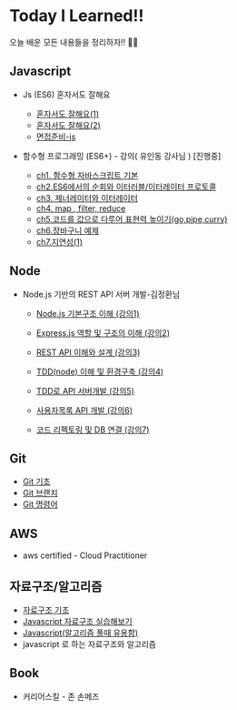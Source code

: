 # Today I Learned!!

오늘 배운 모든 내용들을 정리하자!! :man_student:
## Javascript
* Js (ES6) 혼자서도 잘해요

  * [혼자서도 잘해요(1)](https://github.com/rockjeon/TIL/blob/master/Grammar.js/%ED%98%BC%EC%9E%90%EC%84%9C%EB%8F%84%20%EC%9E%98%ED%95%B4%EC%9A%94(1).md)
  * [혼자서도 잘해요(2)](https://github.com/rockjeon/TIL/blob/master/Grammar.js/%ED%98%BC%EC%9E%90%EC%84%9C%EB%8F%84%20%EC%9E%98%ED%95%B4%EC%9A%94(2).md)
  * [면접준비-js](https://github.com/rockjeon/TIL/blob/master/Grammar.js/%EB%A9%B4%EC%A0%91%EC%A4%80%EB%B9%84%20-%20js%20%EC%A7%88%EB%AC%B8.md)

* 함수형 프로그래밍 (ES6+) - 강의( 유인동 강사님 ) [진행중]

  * [ch1. 함수형 자바스크립트 기본](https://github.com/rockjeon/TIL/blob/master/Grammar.js/%ED%95%A8%EC%88%98%ED%98%95%20%ED%94%84%EB%A1%9C%EA%B7%B8%EB%9E%98%EB%B0%8D%20ES6%2B/Ch1.%20%ED%95%A8%EC%88%98%ED%98%95%20%EC%9E%90%EB%B0%94%EC%8A%A4%ED%81%AC%EB%A6%BD%ED%8A%B8%20%EA%B8%B0%EB%B3%B8.md)
  * [ch2.ES6에서의 순회와 이터러블/이터레이터 프로토콜](https://github.com/rockjeon/TIL/blob/master/Grammar.js/%ED%95%A8%EC%88%98%ED%98%95%20%ED%94%84%EB%A1%9C%EA%B7%B8%EB%9E%98%EB%B0%8D%20ES6%2B/ch2.%20ES6%EC%97%90%EC%84%9C%EC%9D%98%20%EC%88%9C%ED%9A%8C%EC%99%80%20%EC%9D%B4%ED%84%B0%EB%9F%AC%EB%B8%94%EC%9D%B4%ED%84%B0%EB%A0%88%EC%9D%B4%ED%84%B0%20%ED%94%84%EB%A1%9C%ED%86%A0%EC%BD%9C.md)
  * [ch3. 제너레이터와 이터레이터](https://github.com/rockjeon/TIL/blob/master/Grammar.js/%ED%95%A8%EC%88%98%ED%98%95%20%ED%94%84%EB%A1%9C%EA%B7%B8%EB%9E%98%EB%B0%8D%20ES6%2B/Ch3.%20%EC%A0%9C%EB%84%88%EB%A0%88%EC%9D%B4%ED%84%B0%EC%99%80%20%EC%9D%B4%ED%84%B0%EB%A0%88%EC%9D%B4%ED%84%B0.md)
  * [ch4. map , filter, reduce](https://github.com/rockjeon/TIL/blob/master/Grammar.js/%ED%95%A8%EC%88%98%ED%98%95%20%ED%94%84%EB%A1%9C%EA%B7%B8%EB%9E%98%EB%B0%8D%20ES6%2B/Ch.4%20map%2C%20filter%2C%20reduce.md)
  * [ch5.코드를 값으로 다루어 표현력 높이기(go,pipe,curry)](https://github.com/rockjeon/TIL/blob/master/Grammar.js/%ED%95%A8%EC%88%98%ED%98%95%20%ED%94%84%EB%A1%9C%EA%B7%B8%EB%9E%98%EB%B0%8D%20ES6%2B/Ch.5%20%EC%BD%94%EB%93%9C%EB%A5%BC%20%EA%B0%92%EC%9C%BC%EB%A1%9C%20%EB%8B%A4%EB%A3%A8%EC%96%B4%20%ED%91%9C%ED%98%84%EB%A0%A5%20%EB%86%92%EC%9D%B4%EA%B8%B0.md)
  * [ch6.장바구니 예제](https://github.com/rockjeon/TIL/blob/master/Grammar.js/%ED%95%A8%EC%88%98%ED%98%95%20%ED%94%84%EB%A1%9C%EA%B7%B8%EB%9E%98%EB%B0%8D%20ES6%2B/Ch6%20%EC%9E%A5%EB%B0%94%EA%B5%AC%EB%8B%88%20%EC%98%88%EC%A0%9C.md)
  * [ch7.지연성(1)](https://github.com/rockjeon/TIL/blob/master/Grammar.js/%ED%95%A8%EC%88%98%ED%98%95%20%ED%94%84%EB%A1%9C%EA%B7%B8%EB%9E%98%EB%B0%8D%20ES6%2B/Ch7.%20%EC%A7%80%EC%97%B0%EC%84%B1(1).md)
  
  

## Node

* Node.js 기반의 REST API 서버 개발-김정환님

  * [Node.js 기본구조 이해 (강의1)](https://github.com/rockjeon/TIL/blob/master/node/Node.js%20%EA%B8%B0%EB%B3%B8%EA%B5%AC%EC%A1%B0%20%EC%9D%B4%ED%95%B4(%EA%B0%95%EC%9D%981).md)

  * [Express.js 역할 및 구조의 이해 (강의2)](https://github.com/rockjeon/TIL/blob/master/node/Express.%20js%20%EC%97%AD%ED%95%A0%20%EB%B0%8F%20%EA%B5%AC%EC%A1%B0%EC%9D%98%20%EC%9D%B4%ED%95%B4(%EA%B0%95%EC%9D%982).md)

  * [REST API 이해와 설계 (강의3)](https://github.com/rockjeon/TIL/blob/master/node/REST%20API%20%EC%9D%B4%ED%95%B4%EC%99%80%20%EC%84%A4%EA%B3%84(%EA%B0%95%EC%9D%983).md)

  * [TDD(node) 이해 및 환경구축 (강의4)](https://github.com/rockjeon/TIL/blob/master/node/TDD(node)%20%EC%9D%B4%ED%95%B4%20%EB%B0%8F%20%ED%99%98%EA%B2%BD%EA%B5%AC%EC%B6%95(%EA%B0%95%EC%9D%984).md)

  * [TDD로 API 서버개발 (강의5)](https://github.com/rockjeon/TIL/blob/master/node/TDD%EB%A1%9C%20API%20%EC%84%9C%EB%B2%84%EA%B0%9C%EB%B0%9C(%EA%B0%95%EC%9D%985).md)
  * [사용자목록 API 개발 (강의6)](https://github.com/rockjeon/TIL/blob/master/node/%EC%82%AC%EC%9A%A9%EC%9E%90%EB%AA%A9%EB%A1%9D%20API%20%EA%B0%9C%EB%B0%9C%20(%EA%B0%95%EC%9D%986).md)
  * [코드 리펙토링 및 DB 연결 (강의7)](https://github.com/rockjeon/TIL/blob/master/node/%EC%BD%94%EB%93%9C%20%EB%A6%AC%ED%8E%99%ED%86%A0%EB%A7%81%20%EB%B0%8F%20DB%EC%97%B0%EA%B2%B0%20(%EA%B0%95%EC%9D%987).md)
    


## Git

* [Git 기초](https://github.com/rockjeon/TIL/blob/master/Git/Git%EA%B8%B0%EC%B4%88.md)
* [Git 브랜치](https://github.com/rockjeon/TIL/blob/master/Git/Git_브랜치.md)
* [Git 명령어](https://github.com/rockjeon/TIL/blob/master/Git/Git%20%EB%AA%85%EB%A0%B9%EC%96%B4.md)

## AWS 

* aws certified - Cloud Practitioner

## 자료구조/알고리즘

* [자료구조 기초](https://github.com/rockjeon/TIL/blob/master/%EC%9E%90%EB%A3%8C%EA%B5%AC%EC%A1%B0/%EC%9E%90%EB%A3%8C%EA%B5%AC%EC%A1%B0.md)
* [Javascript 자료구조 실습해보기](https://github.com/rockjeon/TIL/blob/master/%EC%9E%90%EB%A3%8C%EA%B5%AC%EC%A1%B0/JS%20%EC%9E%90%EB%A3%8C%EA%B5%AC%EC%A1%B0.md)
* [Javascript(알고리즘 풀때 유용함)](https://github.com/rockjeon/TIL/blob/master/%EC%9E%90%EB%A3%8C%EA%B5%AC%EC%A1%B0/%EC%95%8C%EA%B3%A0%EB%A6%AC%EC%A6%98%5Bjavascript%5D.md)
* javascript 로 하는 자료구조와 알고리즘
## Book

* 커리어스킬 - 존 손메즈





